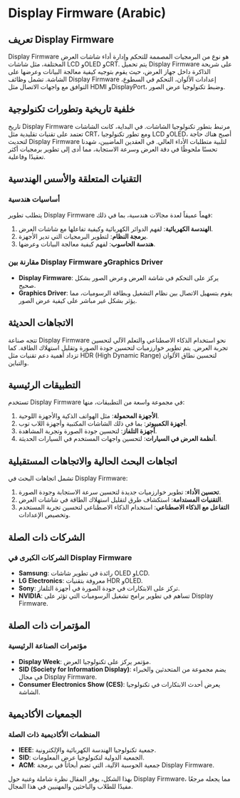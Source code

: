 # Display Firmware (Arabic)

## تعريف Display Firmware

Display Firmware هو نوع من البرمجيات المصممة للتحكم وإدارة أداء شاشات العرض المختلفة، مثل شاشات LCD وOLED وCRT. يتم تحميل Display Firmware على شريحة الذاكرة داخل جهاز العرض، حيث يقوم بتوجيه كيفية معالجة البيانات وعرضها على الشاشة. تشمل وظائف Display Firmware إعدادات الألوان، التحكم في السطوع، التوافق مع واجهات الاتصال مثل HDMI وDisplayPort، وضبط تكنولوجيا عرض الصور.

## خلفية تاريخية وتطورات تكنولوجية

تاريخ Display Firmware مرتبط بتطور تكنولوجيا الشاشات. في البداية، كانت الشاشات تعتمد على تقنيات تقليدية مثل CRT، ومع تطور تكنولوجيا LCD وOLED، أصبح هناك حاجة لتحديث Display Firmware لتلبية متطلبات الأداء العالي. في العقدين الماضيين، شهدنا تحسنًا ملحوظًا في دقة العرض وسرعة الاستجابة، مما أدى إلى تطوير برمجيات أكثر تعقيدًا وفاعلية.

## التقنيات المتعلقة والأسس الهندسية

### أساسيات هندسية

يتطلب تطوير Display Firmware فهماً عميقاً لعدة مجالات هندسية، بما في ذلك:

1. **الهندسة الكهربائية**: لفهم الدوائر الكهربائية وكيفية تفاعلها مع شاشات العرض.
2. **برمجة النظام**: لتطوير البرمجيات التي تدير الأجهزة.
3. **هندسة الحاسوب**: لفهم كيفية معالجة البيانات وعرضها.

### مقارنة بين Display Firmware وGraphics Driver

- **Display Firmware**: يركز على التحكم في شاشة العرض وعرض الصور بشكل صحيح.
- **Graphics Driver**: يقوم بتسهيل الاتصال بين نظام التشغيل وبطاقة الرسوميات، مما يؤثر بشكل غير مباشر على كيفية عرض الصور.

## الاتجاهات الحديثة

تتجه صناعة Display Firmware نحو استخدام الذكاء الاصطناعي والتعلم الآلي لتحسين تجربة العرض. يتم تطوير خوارزميات لتحسين جودة الصورة وتقليل استهلاك الطاقة. كما تزداد أهمية دعم تقنيات مثل HDR (High Dynamic Range) لتحسين نطاق الألوان والتباين.

## التطبيقات الرئيسية

تستخدم Display Firmware في مجموعة واسعة من التطبيقات، منها:

1. **الأجهزة المحمولة**: مثل الهواتف الذكية والأجهزة اللوحية.
2. **أجهزة الكمبيوتر**: بما في ذلك الشاشات المكتبية وأجهزة اللاب توب.
3. **أجهزة التلفاز**: لتحسين جودة الصورة وتجربة المشاهدة.
4. **أنظمة العرض في السيارات**: لتحسين واجهات المستخدم في السيارات الحديثة.

## اتجاهات البحث الحالية والاتجاهات المستقبلية

تشمل اتجاهات البحث في Display Firmware:

1. **تحسين الأداء**: تطوير خوارزميات جديدة لتحسين سرعة الاستجابة وجودة الصورة.
2. **التقنيات المستدامة**: استكشاف طرق لتقليل استهلاك الطاقة في شاشات العرض.
3. **التفاعل مع الذكاء الاصطناعي**: استخدام الذكاء الاصطناعي لتحسين تجربة المستخدم وتخصيص الإعدادات.

## الشركات ذات الصلة

### الشركات الكبرى في Display Firmware

- **Samsung**: رائدة في تطوير شاشات OLED وLCD.
- **LG Electronics**: معروفة بتقنيات HDR وOLED.
- **Sony**: تركز على الابتكارات في جودة الصورة في أجهزة التلفاز.
- **NVIDIA**: تساهم في تطوير برامج تشغيل الرسوميات التي تؤثر على Display Firmware.

## المؤتمرات ذات الصلة

### مؤتمرات الصناعة الرئيسية

- **Display Week**: مؤتمر يركز على تكنولوجيا العرض.
- **SID (Society for Information Display)**: يضم مجموعة من المتحدثين والخبراء في مجال Display Firmware.
- **Consumer Electronics Show (CES)**: يعرض أحدث الابتكارات في تكنولوجيا الشاشة.

## الجمعيات الأكاديمية

### المنظمات الأكاديمية ذات الصلة

- **IEEE**: جمعية تكنولوجيا الهندسة الكهربائية والإلكترونية.
- **SID**: الجمعية الدولية لتكنولوجيا عرض المعلومات.
- **ACM**: جمعية الحوسبة الآلية، التي تضم أبحاثاً في برمجة Display Firmware.

بهذا الشكل، يوفر المقال نظرة شاملة وغنية حول Display Firmware، مما يجعله مرجعًا مفيدًا للطلاب والباحثين والمهنيين في هذا المجال.